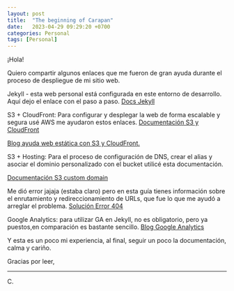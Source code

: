 ```yaml
---
layout: post
title:  "The beginning of Carapan"
date:   2023-04-29 09:29:20 +0700
categories: Personal
tags: [Personal]
---
```

¡Hola!

Quiero compartir algunos enlaces que me fueron de gran ayuda durante el proceso de despliegue de mi sitio web. 

 Jekyll - esta web personal está configurada en este entorno de desarrollo. Aquí dejo el enlace con el paso a paso.
<a href="https://jekyllrb.com/docs/step-by-step/01-setup/" target="_blank" rel="nofollow">Docs Jekyll</a>


S3 + CloudFront: 
Para configurar y desplegar la web de forma escalable y segura usé AWS me ayudaron estos enlaces.
<a href="https://aws.amazon.com/es/blogs/aws-spanish/como-alojar-tu-sitio-web-estatico-en-amazon-s3-y-amazon-cloudfront/" target="_blank" rel="nofollow">Documentación S3 y CloudFront</a>


<a href="https://dev.to/aws-builders/deploy-static-website-on-s3-bucket-and-configure-cloudfront-distribution-12em" target="_blank" rel="nofollow">Blog ayuda web estática con S3 y CloudFront.</a>


S3 + Hosting: Para el proceso de configuración de DNS, crear el alias y asociar el dominio personalizado con el bucket utilicé esta documentación.

<a href="https://docs.aws.amazon.com/es_es/AmazonS3/latest/userguide/website-hosting-custom-domain-walkthrough.html" target="_blank" rel="nofollow">Documentación S3 custom domain</a>

Me dió error jajaja (estaba claro) pero en esta guía tienes información sobre el enrutamiento y redireccionamiento de URLs, que fue lo que me ayudó a arreglar el problema.
<a href="https://docs.aws.amazon.com/AmazonS3/latest/userguide/WebsiteHosting.html" target="_blank" rel="nofollow">Solución Error 404</a>

Google Analytics: para utilizar GA en Jekyll, no es obligatorio, pero ya puestos,en comparación es bastante sencillo.
<a href="https://michaelsoolee.com/google-analytics-jekyll/" target="_blank" rel="nofollow">Blog Google Analytics</a>

Y esta es un poco mi experiencia, al final, seguir un poco la documentación, calma y cariño. 


Gracias por leer,
<hr>
C.
